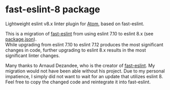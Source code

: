 # fast-eslint-8 package

Lightweight eslint v8.x linter plugin for [Atom](https://atom.io), based on fast-eslint.  

This is a migration of [fast-eslint](https://github.com/arnaud-dezandee/fast-eslint/) from using
eslint 7.10 to eslint 8.x (see [package.json](https://github.com/db-developer/fast-eslint-8)).  
While upgrading from eslint 7.10 to eslint 7.12 produces the most significant changes in code,
further upgrading to eslint 8.x results in the most significant linter changes.

Many thanks to Arnaud Dezandee, who is the creator of [fast-eslint](https://github.com/arnaud-dezandee/fast-eslint/). My migration would not have been able without his project. Due to my personal impatience, I simply did not want to wait for an update that utilizes eslint 8.  
Feel free to copy the changed code and reintegrate it into fast-eslint.

